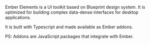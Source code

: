<p>
   
Ember Elements is a UI toolkit based on Blueprint design system. It is optimized for building complex data-dense interfaces for desktop applications.

It is built with Typescript and made available as Ember addons.

PS: Addons are JavaScript packages that integrate with Ember.

</p>
